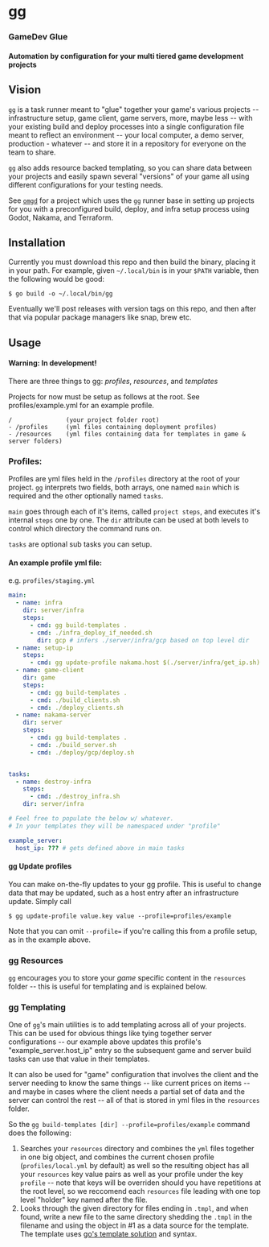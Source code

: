 # gg
### GameDev Glue

#### Automation by configuration for your multi tiered game development projects

## Vision

`gg` is a task runner meant to "glue" together your game's various projects -- infrastructure setup, game client, game servers, more, maybe less -- with your existing build and deploy processes into a single configuration file meant to reflect an environment -- your local computer, a demo server, production - whatever -- and store it in a repository for everyone on the team to share.

`gg` also adds resource backed templating, so you can share data between your projects and easily spawn several "versions" of your game all using different configurations for your testing needs.

See [`omgd`](https://github.com/newnoiseworks/omgd) for a project which uses the `gg` runner base in setting up projects for you with a preconfigured build, deploy, and infra setup process using Godot, Nakama, and Terraform.

## Installation

Currently you must download this repo and then build the binary, placing it in your path. For example, given `~/.local/bin` is in your `$PATH` variable, then the following would be good:

`$ go build -o ~/.local/bin/gg`

Eventually we'll post releases with version tags on this repo, and then after that via popular package managers like snap, brew etc.


## Usage
#### Warning: In development!

There are three things to gg: *profiles*, *resources*, and *templates*

Projects for now must be setup as follows at the root. See profiles/example.yml for an example profile.

```
/               (your project folder root)
- /profiles     (yml files containing deployment profiles)
- /resources    (yml files containing data for templates in game & server folders)
```

### Profiles:

Profiles are yml files held in the `/profiles` directory at the root of your project. `gg` interprets two fields, both arrays, one named `main` which is required and the other optionally named `tasks`.

`main` goes through each of it's items, called `project steps`, and executes it's internal `steps` one by one. The `dir` attribute can be used at both levels to control which directory the command runs on.

`tasks` are optional sub tasks you can setup.

#### An example profile yml file:

e.g. `profiles/staging.yml`
```yml
main:
  - name: infra
    dir: server/infra
    steps: 
      - cmd: gg build-templates .
      - cmd: ./infra_deploy_if_needed.sh
        dir: gcp # infers ./server/infra/gcp based on top level dir
  - name: setup-ip
    steps:
      - cmd: gg update-profile nakama.host $(./server/infra/get_ip.sh)
  - name: game-client
    dir: game
    steps: 
      - cmd: gg build-templates .
      - cmd: ./build_clients.sh
      - cmd: ./deploy_clients.sh
  - name: nakama-server
    dir: server
    steps: 
      - cmd: gg build-templates .
      - cmd: ./build_server.sh
      - cmd: ./deploy/gcp/deploy.sh


tasks:
  - name: destroy-infra
    steps:
      - cmd: ./destroy_infra.sh
    dir: server/infra

# Feel free to populate the below w/ whatever. 
# In your templates they will be namespaced under "profile"

example_server:
  host_ip: ??? # gets defined above in main tasks
```

#### gg Update profiles

You can make on-the-fly updates to your gg profile. This is useful to change data that may be updated, such as a host entry after an infrastructure update. Simply call

`$ gg update-profile value.key value --profile=profiles/example`

Note that you can omit `--profile=` if you're calling this from a profile setup, as in the example above.


### gg Resources

`gg` encourages you to store your _game_ specific content in the `resources` folder -- this is useful for templating and is explained below.


### gg Templating

One of `gg`'s main utilities is to add templating across all of your projects. This can be used for obvious things like tying together server configurations -- our example above updates this profile's "example_server.host_ip" entry so the subsequent game and server build tasks can use that value in their templates.

It can also be used for "game" configuration that involves the client and the server needing to know the same things -- like current prices on items -- and maybe in cases where the client needs a partial set of data and the server can control the rest -- all of that is stored in yml files in the `resources` folder.

So the `gg build-templates [dir] --profile=profiles/example` command does the following:

1. Searches your `resources` directory and combines the `yml` files together in one big object, and combines the current chosen profile (`profiles/local.yml` by default) as well so the resulting object has all your `resources` key value pairs as well as your profile under the key `profile` -- note that keys will be overriden should you have repetitions at the root level, so we reccomend each `resources` file leading with one top level "holder" key named after the file.
2. Looks through the given directory for files ending in `.tmpl`, and when found, write a new file to the same directory shedding the `.tmpl` in the filename and using the object in #1 as a data source for the template. The template uses [go's template solution](https://golang.org/pkg/text/template/) and syntax.

